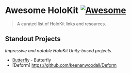 # Awesome HoloKit [![Awesome](https://awesome.re/badge.svg)](https://awesome.re)

> A curated list of HoloKit links and resources.

## Standout Projects

*Impressive and notable HoloKit Unity-based projects.*

- [Butterfly](https://github.com/holokit-butterfly) - Butterfly 
- [Deform] https://github.com/keenanwoodall/Deform
